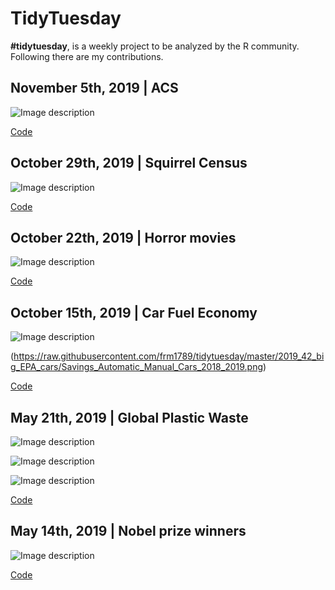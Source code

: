 # TidyTuesday

**#tidytuesday**, is a weekly project to be analyzed by the R community. Following there are my contributions.
## November 5th, 2019 | ACS 

![Image description](2019_45_acs_survey/ACS_Walking_Bicycling.png)


[Code](https://github.com/frm1789/tidytuesday/blob/master/2019_45_acs_survey/Plot.R)

## October 29th, 2019 | Squirrel Census

![Image description](2019_44_nyc_squirrels/Squirrel_Census.gif)


[Code](https://github.com/frm1789/tidytuesday/blob/master/2019_44_nyc_squirrels/code.R) 

## October 22th, 2019 | Horror movies

![Image description](https://raw.githubusercontent.com/frm1789/tidytuesday/master/2019_43_Horror_Movies/bubble_plot_IMDB_tiddytuesday.png)


[Code](https://github.com/frm1789/tidytuesday/blob/master/2019_43_Horror_Movies/code.R) 

## October 15th, 2019 | Car Fuel Economy

![Image description](https://raw.githubusercontent.com/frm1789/tidytuesday/master/2019_42_big_EPA_cars/Evolution_Savings_Automatic_vs_Manual_cars.png)

(https://raw.githubusercontent.com/frm1789/tidytuesday/master/2019_42_big_EPA_cars/Savings_Automatic_Manual_Cars_2018_2019.png)

[Code](https://github.com/frm1789/tidytuesday/blob/master/2019_42_big_EPA_cars/bigCar.R) 

## May 21th, 2019 | Global Plastic Waste

![Image description](https://raw.githubusercontent.com/frm1789/tidytuesday/master/2019_21_plastic_waste/1_Final_Correl_2.jpg)

![Image description](https://raw.githubusercontent.com/frm1789/tidytuesday/master/2019_21_plastic_waste/3_Final_GDP_vis.jpg)

![Image description](https://raw.githubusercontent.com/frm1789/tidytuesday/master/2019_21_plastic_waste/4_Final_Coastal_vis.jpg)

[Code](https://github.com/frm1789/tidytuesday/tree/master/2019_21_plastic_waste) 

## May 14th, 2019 | Nobel prize winners

![Image description](https://raw.githubusercontent.com/frm1789/tidytuesday/master/TidyTuesday_Nobel_Prize.png)

[Code](https://github.com/frm1789/tidytuesday/blob/master/2019_20_Nobel_prize.R) 
